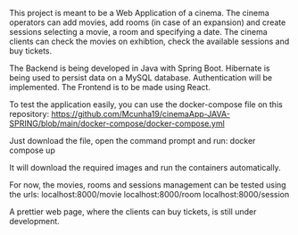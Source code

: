 This project is meant to be a Web Application of a cinema. 
The cinema operators can add movies, add rooms (in case of an expansion) and create sessions selecting a movie, a room and specifying a date.
The cinema clients can check the movies on exhibtion, check the available sessions and buy tickets.

The Backend is being developed in Java with Spring Boot. 
Hibernate is being used to persist data on a MySQL database.
Authentication will be implemented.
The Frontend is to be made using React.

To test the application easily, you can use the docker-compose file on this repository:
https://github.com/Mcunha19/cinemaApp-JAVA-SPRING/blob/main/docker-compose/docker-compose.yml

Just download the file, open the command prompt and run:
docker compose up

It will download the required images and run the containers automatically.

For now, the movies, rooms and sessions management can be tested using the urls:
localhost:8000/movie
localhost:8000/room
localhost:8000/session

A prettier web page, where the clients can buy tickets, is still under development.
